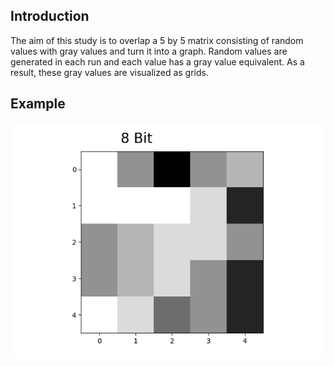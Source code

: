 <h2><b>Introduction</b> </h2>
<p>
The aim of this study is to overlap a 5 by 5 matrix consisting of random values with gray values and turn it into a graph. Random values are generated in each run and each value has a gray value equivalent. As a result, these gray values are visualized as grids.

</p>

<h2>Example</h2>
<center>
<img src="https://raw.githubusercontent.com/ByZet/Image_Processing/main/Figure_1.png">
 </center>

